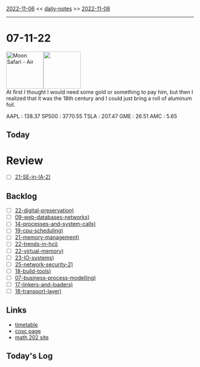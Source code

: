 [2022-11-06](daily_notes/2022-11-06) << [daily-notes](notes/daily-notes.md) >> [2022-11-08](daily_notes/2022-11-08)

---
# 07-11-22
<a href='spotify:album:5dmYtZVJ1bG9RyrZBRrkOA'><img src='https://i.scdn.co/image/0eac9b7d15bac9f705f89a62a5e7a52c5096e813' alt='Moon Safari - Air' height=100></a><img src='https://imgs.xkcd.com/comics/konigsberg.png' height=100>
<br>At first I thought I would need some gold or something to pay him, but then I realized that it was the 18th century and I could just bring a roll of aluminum foil.

AAPL : 138.37 
SP500 : 3770.55 
TSLA : 207.47
GME : 26.51
AMC : 5.65

## Today



# Review
- [ ] [21-SE-in-IA-2)](notes/21-SE-in-IA-2.md)

## Backlog
- [ ] [22-digital-preservation)](notes/22-digital-preservation.md)
- [ ] [09-web-databases-networks)](notes/09-web-databases-networks.md)
- [ ] [14-processes-and-system-calls)](notes/14-processes-and-system-calls.md)
- [ ] [19-cpu-scheduling)](notes/19-cpu-scheduling.md)
- [ ] [21-memory-management)](notes/21-memory-management.md)
- [ ] [22-trends-in-hci)](notes/22-trends-in-hci.md)
- [ ] [22-virtual-memory)](notes/22-virtual-memory.md)
- [ ] [23-IO-systems)](notes/23-IO-systems.md)
- [ ] [25-network-security-2)](notes/25-network-security-2.md)
- [ ] [18-build-tools)](notes/18-build-tools.md)
- [ ] [07-business-process-modelling)](notes/07-business-process-modelling.md)
- [ ] [17-linkers-and-loaders)](notes/17-linkers-and-loaders.md)
- [ ] [18-transport-layer)](notes/18-transport-layer.md)

## Links
- [timetable](https://i.imgur.com/9ghbvAG.png)
- [cosc page](https://cosc203.cspages.otago.ac.nz)
- [math 202 site](https://www.maths.otago.ac.nz/?resOLAF)

## Today's Log
